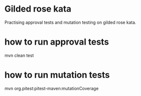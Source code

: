 # Gilded rose kata
Practising approval tests and mutation testing on gilded rose kata.

# how to run approval tests
mvn clean test

# how to run mutation tests
mvn org.pitest:pitest-maven:mutationCoverage
